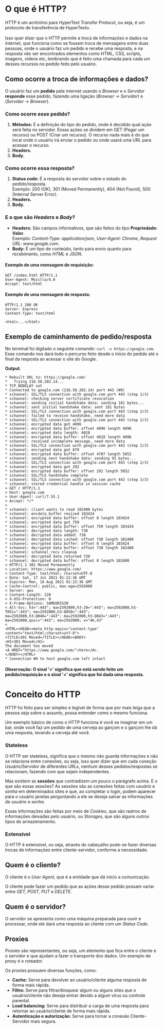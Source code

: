 # O que é HTTP?

HTTP é um acrônimo para HyperText Transfer Protocol, ou seja, é um protocolo de transferência de HyperTexto. <br><br>
Isso quer dizer que o HTTP permite a troca de informações e dados na internet, que funciona como se fossem troca de mensagens 
entre duas pessoas, onde o usuário faz um pedido e recebe uma resposta, e na resposta vão ser encontrados elementos como HTML, 
CSS, scripts, imagens, vídeos etc, lembrando que é feito uma chamada para cada um desses recursos no pedido feito pelo usuário.

## Como ocorre a troca de informações e dados?

O usuário faz um <b>pedido</b> pela internet usando o <i>Browser</i> e o <i>Servidor</i> <b>responde</b> esse pedido, fazendo uma
ligação (<i>Browser → Servidor</i>) e (<i>Servidor → Browser</i>). <br>

### Como ocorre esse pedido?

<ol>
  <li><b>Métodos:</b> É a definição do tipo do pedido, onde é decidido qual ação será feita no servidor. Essas ações se dividem em 
  GET (Pegar um recurso) ou POST (Criar um recurso). O recurso nada mais é do que local onde o usuário irá enviar o pedido ou onde 
  usará uma URL para acessar o recurso.</li>
  
  <li><b>Headers.</b> </li>
  
  <li><b>Body.</b> </li>
</ol>

### Como ocorre essa resposta?

<ol>
  <li><b>Status code:</b> É a resposta do servidor sobre o estado do pedido/resposta. <br>
  Exemplo: 200 (OK), 301 (Moved Permanently),
  404 (Not Found), 500 (Internal Server Error).</li>
  
  <li><b>Headers.</b> </li>
  
  <li><b>Body.</b> </li>
</ol>

### E o que são <i>Headers</i> e <i>Body</i>?

<ul>
  <li><b>Headers:</b> São campos informativos, que são feitos do tipo <b>Propriedade: Valor</b>. <br>
  Exemplo: <i>Content-Type: application/json, User-Agent: Chrome, Request URL: www.google.com</i>.</li>
  
  <li><b>Body:</b> É um tipo de conteúdo, tanto para envio quanto para recebimento, como <i>HTML</i> e <i>JSON</i>.</li>
</ul>

#### Exemplo de uma mensagem de requisição:

    GET /index.html HTTP/1.1
    User-Agent: Mozilla/4.0
    Accept: text/html

#### Exemplo de uma mensagem de resposta:

    HTTP/1.1 200 OK
    Server: Express
    Content-Type: text/html
    
    <html>...</html>

## Exemplo de caminhamento de pedido/resposta

No terminal foi digitado o seguinte comando: ```curl -v https://google.com```. Esse comando nos dará todo o percurso feito 
desde o início do pedido até o final da resposta ao acessar o site do Google.

<b>Output</b>:   

    * Rebuilt URL to: https://google.com/
    *   Trying 216.58.202.14...
    * TCP_NODELAY set
    * Connected to google.com (216.58.202.14) port 443 (#0)
    * schannel: SSL/TLS connection with google.com port 443 (step 1/3)
    * schannel: checking server certificate revocation
    * schannel: sending initial handshake data: sending 181 bytes...
    * schannel: sent initial handshake data: sent 181 bytes
    * schannel: SSL/TLS connection with google.com port 443 (step 2/3)
    * schannel: failed to receive handshake, need more data
    * schannel: SSL/TLS connection with google.com port 443 (step 2/3)
    * schannel: encrypted data got 4096
    * schannel: encrypted data buffer: offset 4096 length 4096
    * schannel: encrypted data length: 4028
    * schannel: encrypted data buffer: offset 4028 length 4096
    * schannel: received incomplete message, need more data
    * schannel: SSL/TLS connection with google.com port 443 (step 2/3)
    * schannel: encrypted data got 679
    * schannel: encrypted data buffer: offset 4707 length 5052
    * schannel: sending next handshake data: sending 93 bytes...
    * schannel: SSL/TLS connection with google.com port 443 (step 2/3)
    * schannel: encrypted data got 292
    * schannel: encrypted data buffer: offset 292 length 5052
    * schannel: SSL/TLS handshake complete
    * schannel: SSL/TLS connection with google.com port 443 (step 3/3)
    * schannel: stored credential handle in session cache
    > GET / HTTP/1.1
    > Host: google.com
    > User-Agent: curl/7.55.1
    > Accept: */*
    >
    * schannel: client wants to read 102400 bytes
    * schannel: encdata_buffer resized 103424
    * schannel: encrypted data buffer: offset 0 length 103424
    * schannel: encrypted data got 759
    * schannel: encrypted data buffer: offset 759 length 103424
    * schannel: decrypted data length: 730
    * schannel: decrypted data added: 730
    * schannel: decrypted data cached: offset 730 length 102400
    * schannel: encrypted data buffer: offset 0 length 103424
    * schannel: decrypted data buffer: offset 730 length 102400
    * schannel: schannel_recv cleanup
    * schannel: decrypted data returned 730
    * schannel: decrypted data buffer: offset 0 length 102400
    < HTTP/1.1 301 Moved Permanently
    < Location: https://www.google.com/
    < Content-Type: text/html; charset=UTF-8
    < Date: Sat, 17 Jul 2021 01:22:36 GMT
    < Expires: Mon, 16 Aug 2021 01:22:36 GMT
    < Cache-Control: public, max-age=2592000
    < Server: gws
    < Content-Length: 220
    < X-XSS-Protection: 0
    < X-Frame-Options: SAMEORIGIN
    < Alt-Svc: h3=":443"; ma=2592000,h3-29=":443"; ma=2592000,h3-T051=":443"; ma=2592000,h3-Q050=":443"; 
    ma=2592000,h3-Q046=":443"; ma=2592000,h3-Q043=":443"; ma=2592000,quic=":443"; ma=2592000; v="46,43"
    <
    <HTML><HEAD><meta http-equiv="content-type" content="text/html;charset=utf-8">
    <TITLE>301 Moved</TITLE></HEAD><BODY>
    <H1>301 Moved</H1>
    The document has moved
    <A HREF="https://www.google.com/">here</A>.
    </BODY></HTML>
    * Connection #0 to host google.com left intact
    
#### Observação: O sinal '>' significa que está sendo feito um pedido/requisição e o sinal '<' significa que foi dada uma resposta.

# Conceito do HTTP

HTTP foi feito para ser simples e legível de forma que por mais leiga que a pessoa seja sobre o assunto, possa entender como o mesmo
funciona.<br>

Um exemplo básico de como o HTTP funciona é você se imaginar em um bar, onde você faz um pedido de uma cerveja ao garçom
e o garçom lhe dá uma resposta, levando a cerveja até você.<br>

### Stateless

O HTTP ser stateless, significa que o mesmo não guarda informações e não se relaciona entre conexões, ou seja, isso quer 
dizer que em cada coneção Usuário/Servidor de diferentes URLs, nenhum desses pedidos/respostas se relacionam, fazendo com 
que sejam independentes.<br>

Mas existem as <b>sessões</b> que contradizem um pouco o parágrafo acima. E o que são essas sessões? As sessões são as 
conexões feitas com <i>usuário</i> e <i>senha</i> em determinados sites e que, ao completar o login, podem aparecer para o 
usuário janelas perguntando a ele se deseja salvar as informações de <i>usuário</i> e <i>senha</i>.<br>

Essas informações são feitas por meio de <i>Cookies</i>, que são rastros de informações deixadas pelo usuário, ou 
<i>Storages</i>, que são alguns outros tipos de armazenamento.

### Extensível

O HTTP é extensível, ou seja, através do cabeçalho pode-se fazer diversas trocas de informações entre cliente-servidor, 
conforme a necessidade.

## Quem é o cliente?

O cliente é o <i>User Agent</i>, que é a entidade que dá início a comunicação.<br>

O cliente pode fazer um pedido que as ações desse pedido possam variar entre <i>GET, POST, PUT</i> e <i>DELETE</i>.

## Quem é o servidor?

O servidor se apresenta como uma máquina preparada para ouvir e processar, onde ele dará uma resposta ao cliente com
um <i>Status Code</i>.

## Proxies

Proxies são representantes, ou seja, um elemento que fica entre o cliente e o servidor e que ajudam a fazer o transporte
dos dados. Um exemplo de proxy é o roteador.

Os proxies possuem diversas funções, como:
<ul>
  <li><b>Cache:</b> Serve para devolver ao usuário/cliente alguma resposta de forma mais rápida.</li>
  <li><b>Filtro:</b> Serve para filtrar/bloquear algum ou alguns sites que o usuário/cliente não deseja entrar
  devido a algum vírus ou controle parental.</li>
  <li><b>Load balancing:</b> Serve para distribuir a carga de uma resposta para retornar ao usuário/cliente de forma
  mais rápida.</li>
  <li><b>Autenticação e autorização:</b> Serve para tornar a conexão Cliente-Servidor mais segura.</li>
</ul>












